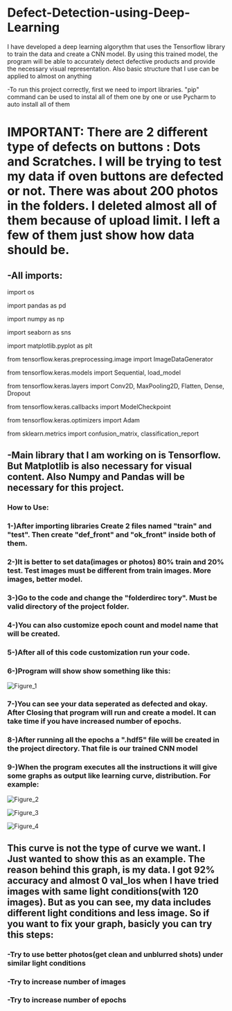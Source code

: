 # Defect-Detection-using-Deep-Learning
I have developed a deep learning algorythm that uses the Tensorflow library to train the data and create a CNN model. By using this trained model, the program will be able to accurately detect defective products and provide the necessary visual representation. Also basic structure that I use can be applied to almost on anything


-To run this project correctly, first we need to import libraries. "pip" command can be used to instal all of them one by one or use Pycharm to auto install all of them

# IMPORTANT: There are 2 different type of defects on buttons : Dots and Scratches. I will be trying to test my data if oven buttons are defected or not. There was about 200 photos in the folders. I deleted almost all of them because of upload limit. I left a few of them just show how data should be.

## -All imports:

import os

import pandas as pd

import numpy as np

import seaborn as sns

import matplotlib.pyplot as plt

from tensorflow.keras.preprocessing.image import ImageDataGenerator

from tensorflow.keras.models import Sequential, load_model

from tensorflow.keras.layers import Conv2D, MaxPooling2D, Flatten, Dense, Dropout

from tensorflow.keras.callbacks import ModelCheckpoint

from tensorflow.keras.optimizers import Adam

from sklearn.metrics import confusion_matrix, classification_report


## -Main library that I am working on is Tensorflow. But Matplotlib is also necessary for visual content. Also Numpy and Pandas will be necessary for this project.

### How to Use:

### 1-)After importing libraries Create 2 files named "train" and "test". Then create "def_front" and "ok_front" inside both of them.

### 2-)It is better to set data(images or photos) 80% train and 20% test. Test images must be different from train images. More images, better model.

### 3-)Go to the code and change the "folderdirec tory". Must be valid directory of the project folder.

### 4-)You can also customize epoch count and model name that will be created.

### 5-)After all of this code customization run your code.

### 6-)Program will show show something like this:

![Figure_1](https://user-images.githubusercontent.com/73137439/190092534-c0ef3dde-52bd-492d-91b0-d7b277829cc6.png)
### 7-)You can see your data seperated as defected and okay. After Closing that program will run and create a model. It can take time if you have increased number of epochs.

### 8-)After running all the epochs a ".hdf5" file will be created in the project directory. That file is our trained CNN model

### 9-)When the program executes all the instructions it will give some graphs as output like learning curve, distribution. For example:

![Figure_2](https://user-images.githubusercontent.com/73137439/190095216-d7e6126c-d0d9-4c57-8cb3-e7928c24736d.png)

![Figure_3](https://user-images.githubusercontent.com/73137439/190095265-be39b46a-2d65-4f5c-b06a-97209c107f0b.png)

![Figure_4](https://user-images.githubusercontent.com/73137439/190095293-ef530639-3bee-422b-a619-0fd0651443f0.png)

## This curve is not the type of curve we want. I Just wanted to show this as an example. The reason behind this graph, is my data. I got 92% accuracy and almost 0 val_los when I have tried images with same light conditions(with 120 images). But as you can see, my data includes different light conditions and less image. So if you want to fix your graph, basicly you can try this steps:


### -Try to use better photos(get clean and unblurred shots) under similar light conditions
### -Try to increase number of images 
### -Try to increase number of epochs
